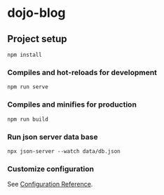 # dojo-blog

## Project setup

```
npm install
```

### Compiles and hot-reloads for development

```
npm run serve
```

### Compiles and minifies for production

```
npm run build
```

### Run json server data base

```
npx json-server --watch data/db.json
```

### Customize configuration

See [Configuration Reference](https://cli.vuejs.org/config/).
